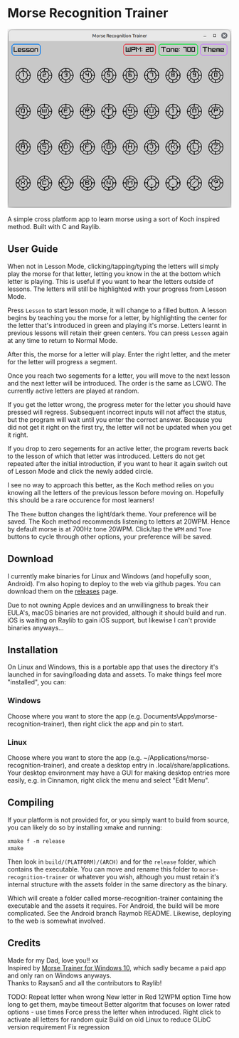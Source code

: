 # Morse Recognition Trainer

![screenshot](assets/screenshot.png)

A simple cross platform app to learn morse using a sort of Koch inspired method. 
Built with C and Raylib.

## User Guide

When not in Lesson Mode, clicking/tapping/typing the letters will simply play the morse for that letter, letting you know in the at the bottom which letter is playing. This is useful if you want to hear the letters outside of lessons. The letters will still be highlighted with your progress from Lesson Mode.

Press `Lesson` to start lesson mode, it will change to a filled button. A lesson begins by teaching you the morse for a letter, by highlighting the center for the letter that's introduced in green and playing it's morse. Letters learnt in previous lessons will retain their green centers. You can press `Lesson` again at any time to return to Normal Mode.

After this, the morse for a letter will play. Enter the right letter, and the meter for the letter will progress a segment.

Once you reach two segements for a letter, you will move to the next lesson and the next letter will be introduced. 
The order is the same as LCWO. The currently active letters are played at random.

If you get the letter wrong, the progress meter for the letter you should have pressed will regress. Subsequent incorrect inputs will not affect the status, but the program will wait until you enter the correct answer. Because you did not get it right on the first try, the letter will not be updated when you get it right.

If you drop to zero segements for an active letter, the program reverts back to the lesson of which that letter was introduced. Letters do not get repeated after the initial introduction, if you want to hear it again switch out of Lesson Mode and click the newly added circle.

I see no way to approach this better, as the Koch method relies on you knowing all the letters of the previous lesson before moving on. Hopefully this should be a rare occurence for most learners!

The `Theme` button changes the light/dark theme. Your preference will be saved.
The Koch method recommends listening to letters at 20WPM. Hence by default morse is at 700Hz tone 20WPM.
Click/tap the `WPM` and `Tone` buttons to cycle through other options, your preference will be saved.

## Download
I currently make binaries for Linux and Windows (and hopefully soon, Android). I'm also hoping to deploy to the web via github pages. You can download them on the [releases](https://github.com/M0JXD/morse-recognition-trainer/releases) page.

Due to not owning Apple devices and an unwillingness to break their EULA's, macOS binaries are not provided, although it should build and run.
iOS is waiting on Raylib to gain iOS support, but likewise I can't provide binaries anyways...

## Installation

On Linux and Windows, this is a portable app that uses the directory it's launched in for saving/loading data and assets.
To make things feel more "installed", you can:

### Windows
Choose where you want to store the app (e.g. Documents\Apps\morse-recognition-trainer), then right click the app and pin to start.

### Linux
Choose where you want to store the app (e.g. ~/Applications/morse-recognition-trainer), and create a desktop entry in .local/share/applications.
Your desktop environment may have a GUI for making desktop entries more easily, e.g. in Cinnamon, right click the menu and select "Edit Menu".

## Compiling
If your platform is not provided for, or you simply want to build from source, you can likely do so by installing xmake and running:

```
xmake f -m release
xmake
```

Then look in `build/(PLATFORM)/(ARCH)` and for the `release` folder, which contains the executable. 
You can move and rename this folder to `morse-recognition-trainer` or whatever you wish, although you must retain it's internal structure with the assets folder in the same directory as the binary.

Which will create a folder called morse-recognition-trainer containing the executable and the assets it requires.
For Android, the build will be more complicated. See the Android branch Raymob README.
Likewise, deploying to the web is somewhat involved.

## Credits
Made for my Dad, love you!! xx <br>
Inspired by [Morse Trainer for Windows 10](https://apps.microsoft.com/detail/9wzdncrdlzhg?hl=en-us&gl=US), which sadly became a paid app and only ran on Windows anyways. <br>
Thanks to Raysan5 and all the contributors to Raylib! <br>

TODO:
Repeat letter when wrong
New letter in Red
12WPM option
Time how long to get them, maybe timeout
Better algoritm that focuses on lower rated options - use times
Force press the letter when introduced.
Right click to activate all letters for random quiz
Build on old Linux to reduce GLibC version requirement
Fix regression
